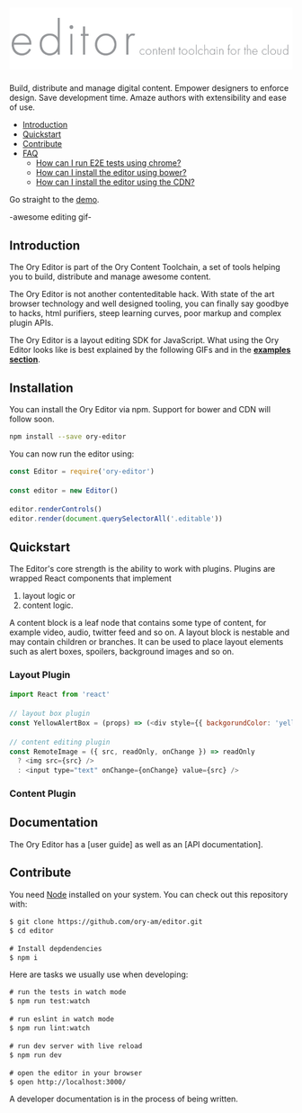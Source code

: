 # ![Ory Editor](logo.png)
 
Build, distribute and manage digital content. Empower designers to enforce design. Save development time.
Amaze authors with extensibility and ease of use.

<!-- START doctoc generated TOC please keep comment here to allow auto update -->
<!-- DON'T EDIT THIS SECTION, INSTEAD RE-RUN doctoc TO UPDATE -->

- [Introduction](#introduction)
- [Quickstart](#quickstart)
- [Contribute](#contribute)
- [FAQ](#faq)
  - [How can I run E2E tests using chrome?](#how-can-i-run-e2e-tests-using-chrome)
  - [How can I install the editor using bower?](#how-can-i-install-the-editor-using-bower)
  - [How can I install the editor using the CDN?](#how-can-i-install-the-editor-using-the-cdn)

<!-- END doctoc generated TOC please keep comment here to allow auto update -->

Go straight to the [demo](http://ory-editor-demo.herokuapp.com/).

-awesome editing gif-

## Introduction

The Ory Editor is part of the Ory Content Toolchain, a set of tools helping you to build, distribute and manage awesome content.
 
The Ory Editor is not another contenteditable hack. With state of the art browser technology and well designed tooling,
you can finally say goodbye to hacks, html purifiers, steep learning curves, poor markup and complex plugin APIs.

The Ory Editor is a layout editing SDK for JavaScript. What using the Ory Editor looks like is best explained
by the following GIFs and in the [**examples section**](https://editor.ory.am/examples).

## Installation

You can install the Ory Editor via npm. Support for bower and CDN will follow soon.

```sh
npm install --save ory-editor
```

You can now run the editor using:

```js
const Editor = require('ory-editor')

const editor = new Editor()

editor.renderControls()
editor.render(document.querySelectorAll('.editable'))
```

## Quickstart

The Editor's core strength is the ability to work with plugins. Plugins are wrapped React components that implement

1. layout logic or
2. content logic.

A content block is a leaf node that contains some type of content, for example video, audio, twitter feed and so on.
A layout block is nestable and may contain children or branches. It can be used to place layout elements such as alert boxes,
spoilers, background images and so on.

### Layout Plugin

```js
import React from 'react'

// layout box plugin
const YellowAlertBox = (props) => (<div style={{ backgorundColor: 'yellow' }} {...props} />);

// content editing plugin
const RemoteImage = ({ src, readOnly, onChange }) => readOnly
  ? <img src={src} />
  : <input type="text" onChange={onChange} value={src} />
```

### Content Plugin

## Documentation

The Ory Editor has a [user guide] as well as an [API documentation].

## Contribute

You need [Node](https://nodejs.org) installed on your system. You can check out this repository with:

```
$ git clone https://github.com/ory-am/editor.git
$ cd editor

# Install depdendencies
$ npm i
```

Here are tasks we usually use when developing:

```
# run the tests in watch mode
$ npm run test:watch 

# run eslint in watch mode
$ npm run lint:watch

# run dev server with live reload
$ npm run dev

# open the editor in your browser
$ open http://localhost:3000/
```

A developer documentation is in the process of being written.
